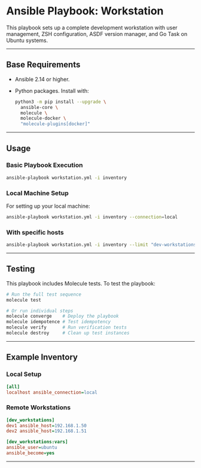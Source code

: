 # Ansible Playbook: Workstation

This playbook sets up a complete development workstation with user management,
ZSH configuration, ASDF version manager, and Go Task on Ubuntu systems.

---

## Base Requirements

- Ansible 2.14 or higher.
- Python packages. Install with:

  ```bash
  python3 -m pip install --upgrade \
    ansible-core \
    molecule \
    molecule-docker \
    "molecule-plugins[docker]"
  ```

---

## Usage

### Basic Playbook Execution

```bash
ansible-playbook workstation.yml -i inventory
```

### Local Machine Setup

For setting up your local machine:

```bash
ansible-playbook workstation.yml -i inventory --connection=local
```

### With specific hosts

```bash
ansible-playbook workstation.yml -i inventory --limit "dev-workstations"
```

---

## Testing

This playbook includes Molecule tests. To test the playbook:

```bash
# Run the full test sequence
molecule test

# Or run individual steps
molecule converge    # Deploy the playbook
molecule idempotence # Test idempotency
molecule verify      # Run verification tests
molecule destroy     # Clean up test instances
```

---

## Example Inventory

### Local Setup

```ini
[all]
localhost ansible_connection=local
```

### Remote Workstations

```ini
[dev_workstations]
dev1 ansible_host=192.168.1.50
dev2 ansible_host=192.168.1.51

[dev_workstations:vars]
ansible_user=ubuntu
ansible_become=yes
```

---

<!-- DOCSIBLE START -->
<!-- DOCSIBLE END -->
